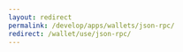 ```yaml
---
layout: redirect
permalink: /develop/apps/wallets/json-rpc/
redirect: /wallet/use/json-rpc/
---
```

